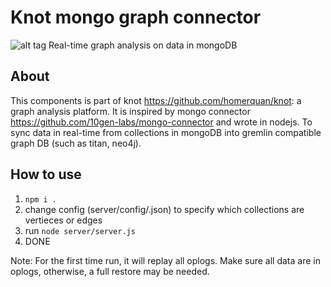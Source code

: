 Knot mongo graph connector
==========================
![alt tag](http://spirtfire.com/res/img/knot-connector.svg)
Real-time graph analysis on data in mongoDB

About
-----
This components is part of knot <https://github.com/homerquan/knot>: a graph analysis platform.
It is inspired by mongo connector
<https://github.com/10gen-labs/mongo-connector>
and wrote in nodejs. To sync data in real-time from collections in mongoDB into gremlin compatible graph DB (such as titan, neo4j). 

How to use
----------
1. `npm i .`
2. change config (server/config/<env>.json) to specify which collections are vertieces or edges
3. run `node server/server.js`
4. DONE

Note: For the first time run, it will replay all oplogs. Make sure all data are in oplogs, otherwise, a full restore may be needed. 

